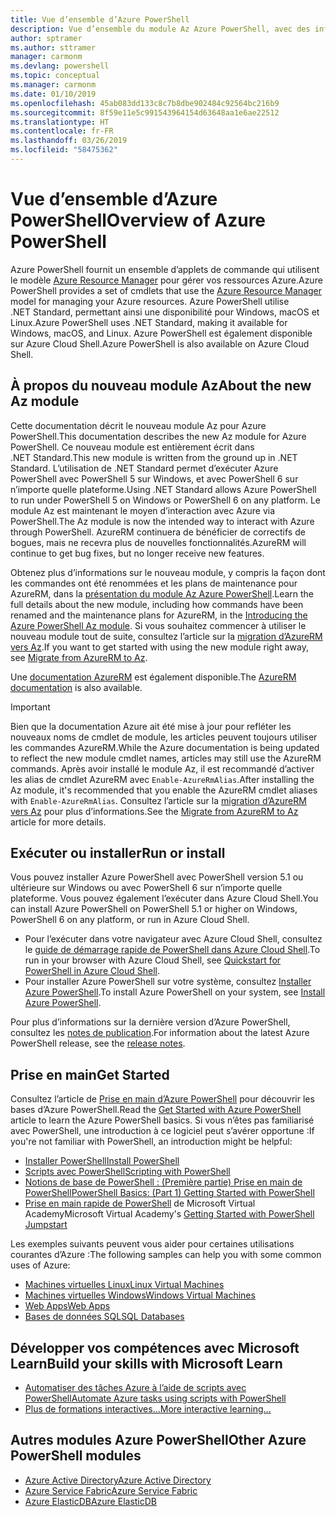 ```yaml
---
title: Vue d’ensemble d’Azure PowerShell
description: Vue d’ensemble du module Az Azure PowerShell, avec des informations sur l’installation et la prise en main.
author: sptramer
ms.author: sttramer
manager: carmonm
ms.devlang: powershell
ms.topic: conceptual
ms.manager: carmonm
ms.date: 01/10/2019
ms.openlocfilehash: 45ab083dd133c8c7b8dbe902484c92564bc216b9
ms.sourcegitcommit: 8f59e11e5c991543964154d63648aa1e6ae22512
ms.translationtype: HT
ms.contentlocale: fr-FR
ms.lasthandoff: 03/26/2019
ms.locfileid: "58475362"
---
```

# <a name="overview-of-azure-powershell"></a><span data-ttu-id="6571f-103">Vue d’ensemble d’Azure PowerShell</span><span class="sxs-lookup"><span data-stu-id="6571f-103">Overview of Azure PowerShell</span></span>

<span data-ttu-id="6571f-104">Azure PowerShell fournit un ensemble d’applets de commande qui utilisent le modèle [Azure Resource Manager](/azure/azure-resource-manager/resource-group-overview) pour gérer vos ressources Azure.</span><span class="sxs-lookup"><span data-stu-id="6571f-104">Azure PowerShell provides a set of cmdlets that use the [Azure Resource Manager](/azure/azure-resource-manager/resource-group-overview) model for managing your Azure resources.</span></span> <span data-ttu-id="6571f-105">Azure PowerShell utilise .NET Standard, permettant ainsi une disponibilité pour Windows, macOS et Linux.</span><span class="sxs-lookup"><span data-stu-id="6571f-105">Azure PowerShell uses .NET Standard, making it available for Windows, macOS, and Linux.</span></span>
<span data-ttu-id="6571f-106">Azure PowerShell est également disponible sur Azure Cloud Shell.</span><span class="sxs-lookup"><span data-stu-id="6571f-106">Azure PowerShell is also available on Azure Cloud Shell.</span></span>

## <a name="about-the-new-az-module"></a><span data-ttu-id="6571f-107">À propos du nouveau module Az</span><span class="sxs-lookup"><span data-stu-id="6571f-107">About the new Az module</span></span>

<span data-ttu-id="6571f-108">Cette documentation décrit le nouveau module Az pour Azure PowerShell.</span><span class="sxs-lookup"><span data-stu-id="6571f-108">This documentation describes the new Az module for Azure PowerShell.</span></span> <span data-ttu-id="6571f-109">Ce nouveau module est entièrement écrit dans .NET Standard.</span><span class="sxs-lookup"><span data-stu-id="6571f-109">This new module is written from the ground up in .NET Standard.</span></span> <span data-ttu-id="6571f-110">L’utilisation de .NET Standard permet d’exécuter Azure PowerShell avec PowerShell 5 sur Windows, et avec PowerShell 6 sur n’importe quelle plateforme.</span><span class="sxs-lookup"><span data-stu-id="6571f-110">Using .NET Standard allows Azure PowerShell to run under PowerShell 5 on Windows or PowerShell 6 on any platform.</span></span> <span data-ttu-id="6571f-111">Le module Az est maintenant le moyen d’interaction avec Azure via PowerShell.</span><span class="sxs-lookup"><span data-stu-id="6571f-111">The Az module is now the intended way to interact with Azure through PowerShell.</span></span>
<span data-ttu-id="6571f-112">AzureRM continuera de bénéficier de correctifs de bogues, mais ne recevra plus de nouvelles fonctionnalités.</span><span class="sxs-lookup"><span data-stu-id="6571f-112">AzureRM will continue to get bug fixes, but no longer receive new features.</span></span>

<span data-ttu-id="6571f-113">Obtenez plus d’informations sur le nouveau module, y compris la façon dont les commandes ont été renommées et les plans de maintenance pour AzureRM, dans la [présentation du module Az Azure PowerShell](new-azureps-module-az.md).</span><span class="sxs-lookup"><span data-stu-id="6571f-113">Learn the full details about the new module, including how commands have been renamed and the maintenance plans for AzureRM, in the [Introducing the Azure PowerShell Az module](new-azureps-module-az.md).</span></span> <span data-ttu-id="6571f-114">Si vous souhaitez commencer à utiliser le nouveau module tout de suite, consultez l’article sur la [migration d’AzureRM vers Az](migrate-from-azurerm-to-az.md).</span><span class="sxs-lookup"><span data-stu-id="6571f-114">If you want to get started with using the new module right away, see [Migrate from AzureRM to Az](migrate-from-azurerm-to-az.md).</span></span>

<span data-ttu-id="6571f-115">Une [documentation AzureRM](/powershell/azure/azurerm) est également disponible.</span><span class="sxs-lookup"><span data-stu-id="6571f-115">The [AzureRM documentation](/powershell/azure/azurerm) is also available.</span></span>

> [!IMPORTANT]
>
> <span data-ttu-id="6571f-116">Bien que la documentation Azure ait été mise à jour pour refléter les nouveaux noms de cmdlet de module, les articles peuvent toujours utiliser les commandes AzureRM.</span><span class="sxs-lookup"><span data-stu-id="6571f-116">While the Azure documentation is being updated to reflect the new module cmdlet names, articles may still use the AzureRM commands.</span></span> <span data-ttu-id="6571f-117">Après avoir installé le module Az, il est recommandé d’activer les alias de cmdlet AzureRM avec `Enable-AzureRmAlias`.</span><span class="sxs-lookup"><span data-stu-id="6571f-117">After installing the Az module, it's recommended that you enable the AzureRM cmdlet aliases with `Enable-AzureRmAlias`.</span></span> <span data-ttu-id="6571f-118">Consultez l’article sur la [migration d’AzureRM vers Az](migrate-from-azurerm-to-az.md) pour plus d’informations.</span><span class="sxs-lookup"><span data-stu-id="6571f-118">See the [Migrate from AzureRM to Az](migrate-from-azurerm-to-az.md) article for more details.</span></span>

## <a name="run-or-install"></a><span data-ttu-id="6571f-119">Exécuter ou installer</span><span class="sxs-lookup"><span data-stu-id="6571f-119">Run or install</span></span>

<span data-ttu-id="6571f-120">Vous pouvez installer Azure PowerShell avec PowerShell version 5.1 ou ultérieure sur Windows ou avec PowerShell 6 sur n’importe quelle plateforme. Vous pouvez également l’exécuter dans Azure Cloud Shell.</span><span class="sxs-lookup"><span data-stu-id="6571f-120">You can install Azure PowerShell on PowerShell 5.1 or higher on Windows, PowerShell 6 on any platform, or run in Azure Cloud Shell.</span></span>

* <span data-ttu-id="6571f-121">Pour l’exécuter dans votre navigateur avec Azure Cloud Shell, consultez le [guide de démarrage rapide de PowerShell dans Azure Cloud Shell](/azure/cloud-shell/quickstart-powershell).</span><span class="sxs-lookup"><span data-stu-id="6571f-121">To run in your browser with Azure Cloud Shell, see [Quickstart for PowerShell in Azure Cloud Shell](/azure/cloud-shell/quickstart-powershell).</span></span>
* <span data-ttu-id="6571f-122">Pour installer Azure PowerShell sur votre système, consultez [Installer Azure PowerShell](install-az-ps.md).</span><span class="sxs-lookup"><span data-stu-id="6571f-122">To install Azure PowerShell on your system, see [Install Azure PowerShell](install-az-ps.md).</span></span>

<span data-ttu-id="6571f-123">Pour plus d’informations sur la dernière version d’Azure PowerShell, consultez les [notes de publication](release-notes-azureps.md).</span><span class="sxs-lookup"><span data-stu-id="6571f-123">For information about the latest Azure PowerShell release, see the [release notes](release-notes-azureps.md).</span></span>

## <a name="get-started"></a><span data-ttu-id="6571f-124">Prise en main</span><span class="sxs-lookup"><span data-stu-id="6571f-124">Get Started</span></span>

<span data-ttu-id="6571f-125">Consultez l’article de [Prise en main d’Azure PowerShell](get-started-azureps.md) pour découvrir les bases d’Azure PowerShell.</span><span class="sxs-lookup"><span data-stu-id="6571f-125">Read the [Get Started with Azure PowerShell](get-started-azureps.md) article to learn the Azure PowerShell basics.</span></span> <span data-ttu-id="6571f-126">Si vous n’êtes pas familiarisé avec PowerShell, une introduction à ce logiciel peut s’avérer opportune :</span><span class="sxs-lookup"><span data-stu-id="6571f-126">If you're not familiar with PowerShell, an introduction might be helpful:</span></span>

* [<span data-ttu-id="6571f-127">Installer PowerShell</span><span class="sxs-lookup"><span data-stu-id="6571f-127">Install PowerShell</span></span>](/powershell/scripting/install/installing-powershell)
* [<span data-ttu-id="6571f-128">Scripts avec PowerShell</span><span class="sxs-lookup"><span data-stu-id="6571f-128">Scripting with PowerShell</span></span>](/powershell/scripting/powershell-scripting)
* [<span data-ttu-id="6571f-129">Notions de base de PowerShell : (Première partie) Prise en main de PowerShell</span><span class="sxs-lookup"><span data-stu-id="6571f-129">PowerShell Basics: (Part 1) Getting Started with PowerShell</span></span>](https://channel9.msdn.com/Blogs/Taste-of-Premier/PowerShellBasicsPart1)
* <span data-ttu-id="6571f-130">[Prise en main rapide de PowerShell](https://mva.microsoft.com/liveevents/powershell-jumpstart) de Microsoft Virtual Academy</span><span class="sxs-lookup"><span data-stu-id="6571f-130">Microsoft Virtual Academy's [Getting Started with PowerShell Jumpstart](https://mva.microsoft.com/liveevents/powershell-jumpstart)</span></span>

<span data-ttu-id="6571f-131">Les exemples suivants peuvent vous aider pour certaines utilisations courantes d’Azure :</span><span class="sxs-lookup"><span data-stu-id="6571f-131">The following samples can help you with some common uses of Azure:</span></span>

* [<span data-ttu-id="6571f-132">Machines virtuelles Linux</span><span class="sxs-lookup"><span data-stu-id="6571f-132">Linux Virtual Machines</span></span>](/azure/virtual-machines/virtual-machines-linux-powershell-samples?toc=/powershell/azure/toc.json)
* [<span data-ttu-id="6571f-133">Machines virtuelles Windows</span><span class="sxs-lookup"><span data-stu-id="6571f-133">Windows Virtual Machines</span></span>](/azure/virtual-machines/virtual-machines-windows-powershell-samples?toc=/powershell/azure/toc.json)
* [<span data-ttu-id="6571f-134">Web Apps</span><span class="sxs-lookup"><span data-stu-id="6571f-134">Web Apps</span></span>](/azure/app-service-web/app-service-powershell-samples?toc=/powershell/azure/toc.json)
* [<span data-ttu-id="6571f-135">Bases de données SQL</span><span class="sxs-lookup"><span data-stu-id="6571f-135">SQL Databases</span></span>](/azure/sql-database/sql-database-powershell-samples?toc=/powershell/azure/toc.json)

## <a name="build-your-skills-with-microsoft-learn"></a><span data-ttu-id="6571f-136">Développer vos compétences avec Microsoft Learn</span><span class="sxs-lookup"><span data-stu-id="6571f-136">Build your skills with Microsoft Learn</span></span>

- [<span data-ttu-id="6571f-137">Automatiser des tâches Azure à l’aide de scripts avec PowerShell</span><span class="sxs-lookup"><span data-stu-id="6571f-137">Automate Azure tasks using scripts with PowerShell</span></span>](/learn/modules/automate-azure-tasks-with-powershell/)
- [<span data-ttu-id="6571f-138">Plus de formations interactives...</span><span class="sxs-lookup"><span data-stu-id="6571f-138">More interactive learning...</span></span>](/learn/browse/?term=powershell)

## <a name="other-azure-powershell-modules"></a><span data-ttu-id="6571f-139">Autres modules Azure PowerShell</span><span class="sxs-lookup"><span data-stu-id="6571f-139">Other Azure PowerShell modules</span></span>

* [<span data-ttu-id="6571f-140">Azure Active Directory</span><span class="sxs-lookup"><span data-stu-id="6571f-140">Azure Active Directory</span></span>](/powershell/azure/active-directory/)
* [<span data-ttu-id="6571f-141">Azure Service Fabric</span><span class="sxs-lookup"><span data-stu-id="6571f-141">Azure Service Fabric</span></span>](/powershell/azure/service-fabric/)
* [<span data-ttu-id="6571f-142">Azure ElasticDB</span><span class="sxs-lookup"><span data-stu-id="6571f-142">Azure ElasticDB</span></span>](/powershell/azure/elasticdbjobs/)
